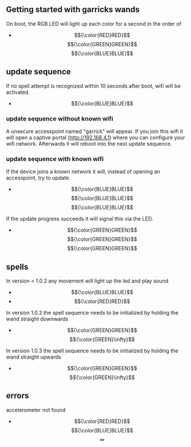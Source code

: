 ## Getting started with garricks wands
On boot, the RGB LED will light up each color for a second in the order of
- $${\color{RED}RED}$$ $${\color{GREEN}GREEN}$$ $${\color{BLUE}BLUE}$$

## update sequence

If no spell attempt is recognized within 10 seconds after boot, wifi will be activated. 
- $${\color{BLUE}BLUE}$$

### update sequence without known wifi
A unsecure accesspoint named "garrick" will appear.
If you join this wifi it will open a captive portal (http://192.168.4.1) where you can configure your wifi network.
Afterwards it will reboot into the next update sequence.

### update sequence with known wifi
If the device joins a known network it will, instead of opening an accesspoint, try to update.
- $${\color{BLUE}BLUE}$$ $${\color{BLUE}BLUE}$$ $${\color{BLUE}BLUE}$$

If the update progress succeeds it will signal this via the LED.

- $${\color{GREEN}GREEN}$$ $${\color{GREEN}GREEN}$$ $${\color{GREEN}GREEN}$$

## spells

In version < 1.0.2 any movement will light up the led and play sound

- $${\color{BLUE}BLUE}$$
- $${\color{RED}RED}$$

In version 1.0.2 the spell sequence needs to be initialized by holding the wand straight downwards

- $${\color{GREEN}GREEN}$$ $${\color{GREEN}\infty}$$ 

In version 1.0.3 the spell sequence needs to be initialized by holding the wand straight upwards

- $${\color{GREEN}GREEN}$$ $${\color{GREEN}\infty}$$ 

## errors
accelerometer not found
-  $${\color{RED}RED}$$ $${\color{BLUE}BLUE}$$ $${\infty}$$ 
